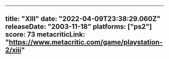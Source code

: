 
---
title: "XIII"
date: "2022-04-09T23:38:29.060Z"
releaseDate: "2003-11-18"
platforms: ["ps2"]
score: 73
metacriticLink: "https://www.metacritic.com/game/playstation-2/xiii"
---
